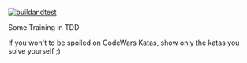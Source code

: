 [![buildandtest](https://github.com/drangoht/netcore_tdd_training/actions/workflows/build_and_test.yml/badge.svg)](https://github.com/drangoht/netcore_tdd_training/actions/workflows/build_and_test.yml)  

Some Training in TDD

If you won't to be spoiled on CodeWars Katas, show only the katas you solve yourself ;)
